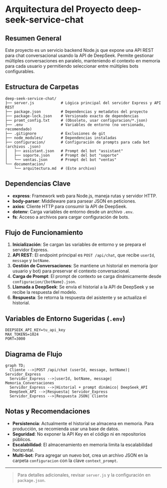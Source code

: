# Arquitectura del Proyecto deep-seek-service-chat

## Resumen General
Este proyecto es un servicio backend Node.js que expone una API REST para chat conversacional usando la API de DeepSeek. Permite gestionar múltiples conversaciones en paralelo, manteniendo el contexto en memoria para cada usuario y permitiendo seleccionar entre múltiples bots configurables.

## Estructura de Carpetas

```
deep-seek-service-chat/
├── server.js            # Lógica principal del servidor Express y API REST
├── package.json         # Dependencias y metadatos del proyecto
├── package-lock.json    # Versionado exacto de dependencias
├── promt_config.txt     # (Obsoleto, usar configuracion/*.json)
├── .env                 # Variables de entorno (no versionado, recomendado)
├── .gitignore           # Exclusiones de git
├── node_modules/        # Dependencias instaladas
├── configuracion/       # Configuración de prompts para cada bot (archivos .json)
│   ├── assistant.json   # Prompt del bot "assistant"
│   ├── soporte.json     # Prompt del bot "soporte"
│   └── ventas.json      # Prompt del bot "ventas"
└── documentacion/
    └── arquitectura.md  # (Este archivo)
```

## Dependencias Clave
- **express**: Framework web para Node.js, maneja rutas y servidor HTTP.
- **body-parser**: Middleware para parsear JSON en peticiones.
- **axios**: Cliente HTTP para consumir la API de DeepSeek.
- **dotenv**: Carga variables de entorno desde un archivo `.env`.
- **fs**: Acceso a archivos para cargar configuración de bots.

## Flujo de Funcionamiento
1. **Inicialización**: Se cargan las variables de entorno y se prepara el servidor Express.
2. **API REST**: El endpoint principal es `POST /api/chat`, que recibe `userId`, `message` y `botName`.
3. **Gestión de Conversaciones**: Se mantiene un historial en memoria (por usuario y bot) para preservar el contexto conversacional.
4. **Carga de Prompt**: El prompt de contexto se carga dinámicamente desde `configuracion/{botName}.json`.
5. **Llamada a DeepSeek**: Se envía el historial a la API de DeepSeek y se recibe la respuesta del modelo.
6. **Respuesta**: Se retorna la respuesta del asistente y se actualiza el historial.

## Variables de Entorno Sugeridas (`.env`)
```env
DEEPSEEK_API_KEY=tu_api_key
MAX_TOKENS=1024
PORT=3000
```

## Diagrama de Flujo
```mermaid
graph TD;
  Cliente -->|POST /api/chat (userId, message, botName)| Servidor_Express
  Servidor_Express -->|userId, botName, message| Memoria_Conversaciones
  Servidor_Express -->|Historial + prompt dinámico| DeepSeek_API
  DeepSeek_API -->|Respuesta| Servidor_Express
  Servidor_Express -->|Respuesta JSON| Cliente
```

## Notas y Recomendaciones
- **Persistencia**: Actualmente el historial se almacena en memoria. Para producción, se recomienda usar una base de datos.
- **Seguridad**: No exponer la API Key en el código ni en repositorios públicos.
- **Escalabilidad**: El almacenamiento en memoria limita la escalabilidad horizontal.
- **Multi-bot**: Para agregar un nuevo bot, crea un archivo JSON en la carpeta `configuracion` con la clave `context_prompt`.

---

> Para detalles adicionales, revisar `server.js` y la configuración en `package.json`. 